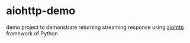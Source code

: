 # aiohttp-demo
demo project to demonstrate returning streaming response using [aiohttp](https://aiohttp.readthedocs.io/en/stable/) framework of Python
